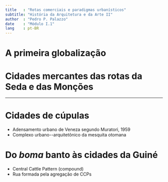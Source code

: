```yaml
---
title   : "Rotas comerciais e paradigmas urbanísticos"
subtitle: "História da Arquitetura e da Arte II"
author  : "Pedro P. Palazzo"
date    : "Módulo I.1"
lang    : pt-BR
---
```


A primeira globalização
=======================

Cidades mercantes das rotas da Seda e das Monções
=================================================

* * * *

Cidades de cúpulas
==================

- Adensamento urbano de Veneza segundo Muratori, 1959
- Complexo urbano--arquitetônico da mesquita otomana

Do *boma* banto às cidades da Guiné
===================================

- Central Cattle Pattern (compound)
- Rua formada pela agregação de CCPs
